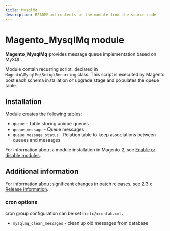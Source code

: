 ```yaml
---
title: MysqlMq
description: README.md contents of the module from the source code
---
```


# Magento_MysqlMq module

**Magento_MysqlMq** provides message queue implementation based on MySQL.

Module contain recurring script, declared in `Magento\MysqlMq\Setup\Recurring` 
class. This script is executed by Magento post each schema installation or upgrade
stage and populates the queue table.

## Installation

Module creates the following tables:

- `queue` - Table storing unique queues
- `queue_message` - Queue messages
- `queue_message_status` - Relation table to keep associations between queues and messages


For information about a module installation in Magento 2, see [Enable or disable modules](https://devdocs.magento.com/guides/v2.4/install-gde/install/cli/install-cli-subcommands-enable.html).

## Additional information

For information about significant changes in patch releases, see [2.3.x Release information](http://devdocs.magento.com/guides/v2.3/release-notes/bk-release-notes.html).

### cron options

cron group configuration can be set in `etc/crontab.xml`.

- `mysqlmq_clean_messages` - clean up old messages from database

